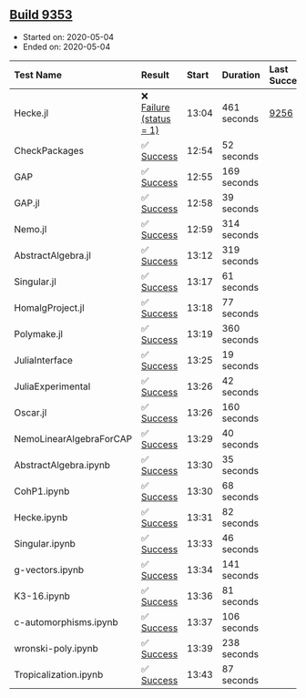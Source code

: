 ## [Build 9353](https://oscarci.mathematik.uni-kl.de/job/oscar/9353/)

* Started on: 2020-05-04
* Ended on: 2020-05-04

| Test Name    | Result | Start | Duration | Last Success | First Failure |
|:-------------|:-------|:------|:---------|:-------------|:--------------|
| Hecke.jl | ❌ [Failure (status = 1)](https://oscarci.mathematik.uni-kl.de/job/oscar/9353/artifact/logs/build-9353/Hecke.jl.log) | 13:04 | 461 seconds | [9256](https://oscarci.mathematik.uni-kl.de/job/oscar/9256/) | [9257](https://oscarci.mathematik.uni-kl.de/job/oscar/9257/) |
| CheckPackages | ✅ [Success](https://oscarci.mathematik.uni-kl.de/job/oscar/9353/artifact/logs/build-9353/CheckPackages.log) | 12:54 | 52 seconds |  |  |
| GAP | ✅ [Success](https://oscarci.mathematik.uni-kl.de/job/oscar/9353/artifact/logs/build-9353/GAP.log) | 12:55 | 169 seconds |  |  |
| GAP.jl | ✅ [Success](https://oscarci.mathematik.uni-kl.de/job/oscar/9353/artifact/logs/build-9353/GAP.jl.log) | 12:58 | 39 seconds |  |  |
| Nemo.jl | ✅ [Success](https://oscarci.mathematik.uni-kl.de/job/oscar/9353/artifact/logs/build-9353/Nemo.jl.log) | 12:59 | 314 seconds |  |  |
| AbstractAlgebra.jl | ✅ [Success](https://oscarci.mathematik.uni-kl.de/job/oscar/9353/artifact/logs/build-9353/AbstractAlgebra.jl.log) | 13:12 | 319 seconds |  |  |
| Singular.jl | ✅ [Success](https://oscarci.mathematik.uni-kl.de/job/oscar/9353/artifact/logs/build-9353/Singular.jl.log) | 13:17 | 61 seconds |  |  |
| HomalgProject.jl | ✅ [Success](https://oscarci.mathematik.uni-kl.de/job/oscar/9353/artifact/logs/build-9353/HomalgProject.jl.log) | 13:18 | 77 seconds |  |  |
| Polymake.jl | ✅ [Success](https://oscarci.mathematik.uni-kl.de/job/oscar/9353/artifact/logs/build-9353/Polymake.jl.log) | 13:19 | 360 seconds |  |  |
| JuliaInterface | ✅ [Success](https://oscarci.mathematik.uni-kl.de/job/oscar/9353/artifact/logs/build-9353/JuliaInterface.log) | 13:25 | 19 seconds |  |  |
| JuliaExperimental | ✅ [Success](https://oscarci.mathematik.uni-kl.de/job/oscar/9353/artifact/logs/build-9353/JuliaExperimental.log) | 13:26 | 42 seconds |  |  |
| Oscar.jl | ✅ [Success](https://oscarci.mathematik.uni-kl.de/job/oscar/9353/artifact/logs/build-9353/Oscar.jl.log) | 13:26 | 160 seconds |  |  |
| NemoLinearAlgebraForCAP | ✅ [Success](https://oscarci.mathematik.uni-kl.de/job/oscar/9353/artifact/logs/build-9353/NemoLinearAlgebraForCAP.log) | 13:29 | 40 seconds |  |  |
| AbstractAlgebra.ipynb | ✅ [Success](https://oscarci.mathematik.uni-kl.de/job/oscar/9353/artifact/logs/build-9353/AbstractAlgebra.ipynb.log) | 13:30 | 35 seconds |  |  |
| CohP1.ipynb | ✅ [Success](https://oscarci.mathematik.uni-kl.de/job/oscar/9353/artifact/logs/build-9353/CohP1.ipynb.log) | 13:30 | 68 seconds |  |  |
| Hecke.ipynb | ✅ [Success](https://oscarci.mathematik.uni-kl.de/job/oscar/9353/artifact/logs/build-9353/Hecke.ipynb.log) | 13:31 | 82 seconds |  |  |
| Singular.ipynb | ✅ [Success](https://oscarci.mathematik.uni-kl.de/job/oscar/9353/artifact/logs/build-9353/Singular.ipynb.log) | 13:33 | 46 seconds |  |  |
| g-vectors.ipynb | ✅ [Success](https://oscarci.mathematik.uni-kl.de/job/oscar/9353/artifact/logs/build-9353/g-vectors.ipynb.log) | 13:34 | 141 seconds |  |  |
| K3-16.ipynb | ✅ [Success](https://oscarci.mathematik.uni-kl.de/job/oscar/9353/artifact/logs/build-9353/K3-16.ipynb.log) | 13:36 | 81 seconds |  |  |
| c-automorphisms.ipynb | ✅ [Success](https://oscarci.mathematik.uni-kl.de/job/oscar/9353/artifact/logs/build-9353/c-automorphisms.ipynb.log) | 13:37 | 106 seconds |  |  |
| wronski-poly.ipynb | ✅ [Success](https://oscarci.mathematik.uni-kl.de/job/oscar/9353/artifact/logs/build-9353/wronski-poly.ipynb.log) | 13:39 | 238 seconds |  |  |
| Tropicalization.ipynb | ✅ [Success](https://oscarci.mathematik.uni-kl.de/job/oscar/9353/artifact/logs/build-9353/Tropicalization.ipynb.log) | 13:43 | 87 seconds |  |  |
